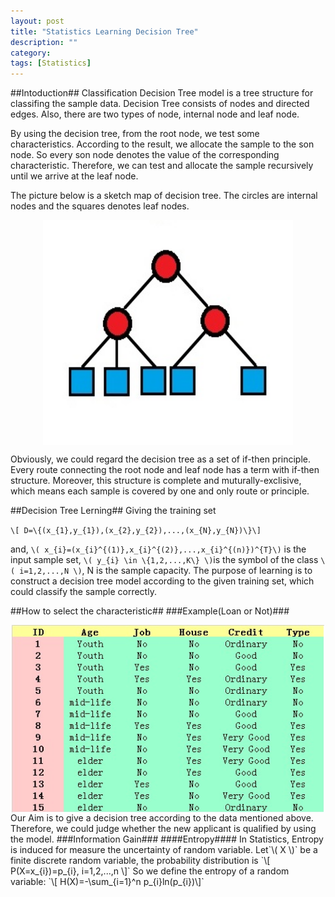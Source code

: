 ```yaml
---
layout: post
title: "Statistics Learning Decision Tree"
description: ""
category: 
tags: [Statistics]
---
```

##Intoduction##
Classification Decision Tree model is a tree structure for classifing the sample data. Decision Tree consists of nodes and directed edges. Also, there are two types of node, internal node and leaf node.

By using the decision tree, from the root node, we test some characteristics. According to the result, we allocate the sample to the son node. So every son node denotes the value of the corresponding characteristic. Therefore, we can test and allocate the sample recursively until we arrive at the leaf node.

The picture below is a sketch map of decision tree. The circles are internal nodes and the squares denotes leaf nodes.

<center>
<img src="/assets/decisiontree.jpg" width="400" height="360" align="center">
</center>

Obviously, we could regard the decision tree as a set of if-then principle. Every route connecting the root node and leaf node has a term with if-then structure. Moreover, this structure is complete and muturally-exclisive, which means each sample is covered by one and only route or principle.

##Decision Tree Lerning##
Giving the training set 

`\[ D=\{(x_{1},y_{1}),(x_{2},y_{2}),...,(x_{N},y_{N})\}\]`

and, `\( x_{i}=(x_{i}^{(1)},x_{i}^{(2)},...,x_{i}^{(n)})^{T}\)`  is the input sample set, `\( y_{i} \in \{1,2,...,K\} \)`is the symbol of the class `\( i=1,2,...,N \)`, N is the sample capacity. The purpose of learning is to construct a decision tree model according to the given training set, which could classify the sample correctly.
   
##How to select the characteristic##
###Example(Loan or Not)###
<center>
<img src="/assets/decisiontree2.jpg" width="500" height="300" align="center">
</center>
Our Aim is to give a decision tree according to the data mentioned above. Therefore, we could judge whether the new applicant is qualified by using the model.
###Information Gain###
####Entropy####
In Statistics, Entropy is induced for measure the uncertainty of random variable. Let`\( X \)` be a finite discrete random variable, the probability distribution is 
`\[ P(X=x_{i})=p_{i}, i=1,2,...,n \]`
So we define the entropy of a random variable:
`\[ H(X)=-\sum_{i=1}^n p_{i}ln(p_{i})\]`







